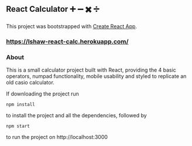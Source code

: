 ## React Calculator :heavy_plus_sign: :heavy_minus_sign: :heavy_multiplication_x: :heavy_division_sign:
This project was bootstrapped with [Create React App](https://github.com/facebook/create-react-app).

### https://lshaw-react-calc.herokuapp.com/

### About
This is a small calculator project built with React, providing the 4 basic operators, numpad functionality, mobile usability and styled to replicate an old casio calculator.


If downloading the project run

`npm install`

to install the project and all the dependencies, followed by

`npm start`

to run the project on http://localhost:3000
